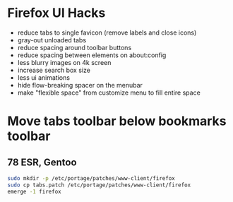 # Firefox UI Hacks

* reduce tabs to single favicon (remove labels and close icons)
* gray-out unloaded tabs
* reduce spacing around toolbar buttons
* reduce spacing between elements on about:config
* less blurry images on 4k screen
* increase search box size
* less ui animations
* hide flow-breaking spacer on the menubar
* make "flexible space" from customize menu to fill entire space

# Move tabs toolbar below bookmarks toolbar

## 78 ESR, Gentoo

```sh
sudo mkdir -p /etc/portage/patches/www-client/firefox
sudo cp tabs.patch /etc/portage/patches/www-client/firefox
emerge -1 firefox
```
